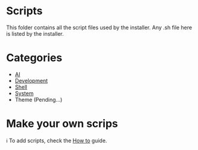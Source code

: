 # Scripts

This folder contains all the script files used by the installer. Any .sh file here is listed by the installer.

# Categories
* [AI](ai/README.md)
* [Development](dev/README.md)
* [Shell](shell/README.md)
* [System](system/README.md)
* Theme (Pending...)





# Make your own scrips

ℹ️ To add scripts, check the [How to](/scripts/HOWTO.md) guide.